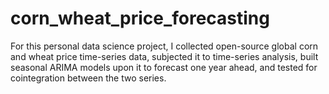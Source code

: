 # corn_wheat_price_forecasting
For this personal data science project, I collected open-source global corn and wheat price time-series data, subjected it to time-series analysis, built seasonal ARIMA models upon it to forecast one year ahead, and tested for cointegration between the two series.
